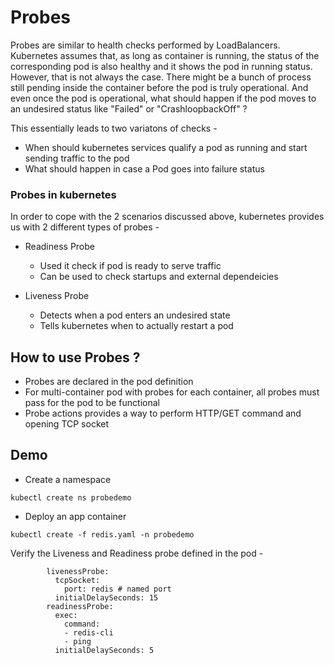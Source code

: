 # Probes


Probes are similar to health checks performed by LoadBalancers. Kubernetes assumes that, as long as container is running, the status of the corresponding pod is also healthy and it shows the pod in running status. However, that is not always the case. There might be a bunch of process still pending inside the container before the pod is truly operational. And even once the pod is operational, what should happen if the pod moves to an undesired status like "Failed" or "CrashloopbackOff" ?

This essentially leads to two variatons of checks - 

* When should kubernetes services qualify a pod as running and start sending traffic to the pod 
* What should happen in case a Pod goes into failure status

### Probes in kubernetes 

In order to cope with the 2 scenarios discussed above, kubernetes provides us with 2 different types of probes - 

* Readiness Probe
  * Used it check if pod is ready to serve traffic 
  * Can be used to check startups and external dependeicies 
  
* Liveness Probe 
  * Detects when a pod enters an undesired state
  * Tells kubernetes when to actually restart a pod 
  
## How to use Probes ?

* Probes are declared in the pod definition 
* For multi-container pod with probes for each container, all probes must pass for the pod to be functional 
* Probe actions provides a way to perform HTTP/GET command and opening TCP socket  

## Demo 

* Create a namespace 

```
kubectl create ns probedemo
```

* Deploy an app container 

```
kubectl create -f redis.yaml -n probedemo
```

Verify the Liveness and Readiness probe defined in the pod - 

```
        livenessProbe:
          tcpSocket:
            port: redis # named port
          initialDelaySeconds: 15
        readinessProbe:
          exec:
            command:
            - redis-cli
            - ping
          initialDelaySeconds: 5

```
